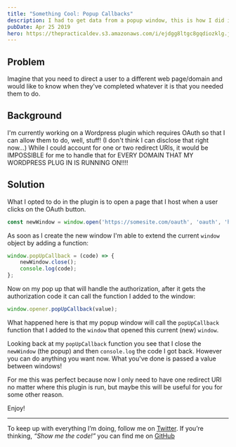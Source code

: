 ```yaml
---
title: "Something Cool: Popup Callbacks"
description: I had to get data from a popup window, this is how I did it!
pubDate: Apr 25 2019
hero: https://thepracticaldev.s3.amazonaws.com/i/ejdgg8ltgc8gqdiozklg.jpg
---
```


## Problem

Imagine that you need to direct a user to a different web page/domain and would like to know when they've completed whatever it is that you needed them to do.

## Background

I'm currently working on a Wordpress plugin which requires OAuth so that I can allow them to do, well, stuff! (I don't think I can disclose that right now...) While I could account for one or two redirect URIs, it would be IMPOSSIBLE for me to handle that for EVERY DOMAIN THAT MY WORDPRESS PLUG IN IS RUNNING ON!!!!

## Solution

What I opted to do in the plugin is to open a page that I host when a user clicks on the OAuth button.

```javascript
const newWindow = window.open('https://somesite.com/oauth', 'oauth', 'height=720,width=480');
```

As soon as I create the new window I'm able to extend the current `window` object by adding a function:

```javascript
window.popUpCallback = (code) => {
    newWindow.close();
    console.log(code);
};
```

Now on my pop up that will handle the authorization, after it gets the authorization code it can call the function I added to the window:

```javascript
window.opener.popUpCallback(value);
```

What happened here is that my popup window will call the `popUpCallback` function that I added to the `window` that opened this current (new) `window`.

Looking back at my `popUpCallback` function you see that I close the `newWindow` (the popup) and then `console.log` the code I got back. However you can do anything you want now. What you've done is passed a value between windows!

For me this was perfect because now I only need to have one redirect URI no matter where this plugin is run, but maybe this will be useful for you for some other reason.

Enjoy!

---

To keep up with everything I’m doing, follow me on [Twitter](https://twitter.com/MichaelSolati). If you’re thinking, _“Show me the code!”_ you can find me on [GitHub](https://github.com/MichaelSolati)
